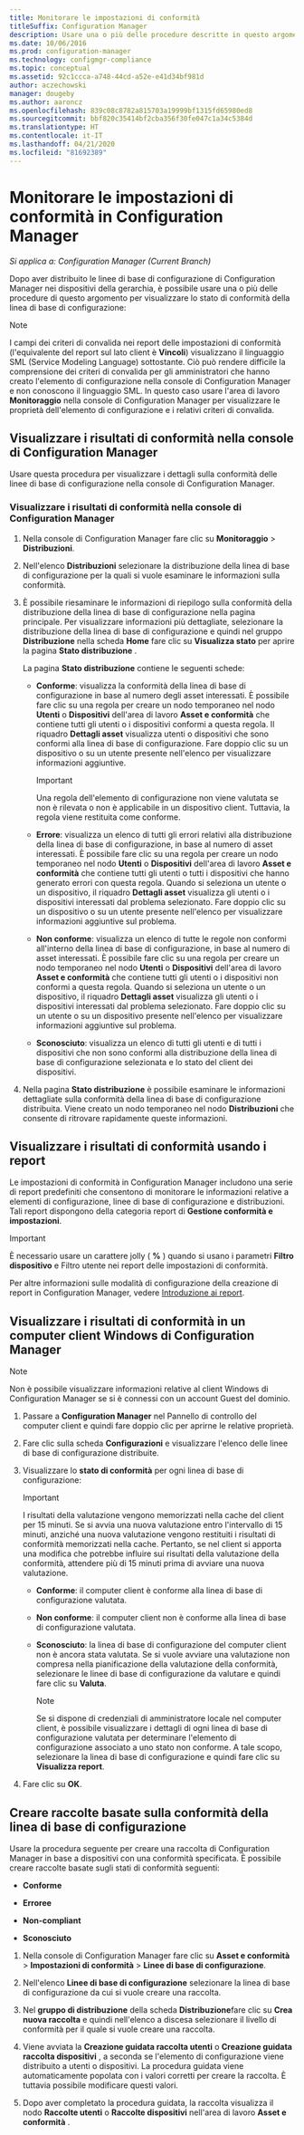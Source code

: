 ```yaml
---
title: Monitorare le impostazioni di conformità
titleSuffix: Configuration Manager
description: Usare una o più delle procedure descritte in questo argomento per visualizzare lo stato di conformità della linea di base di configurazione.
ms.date: 10/06/2016
ms.prod: configuration-manager
ms.technology: configmgr-compliance
ms.topic: conceptual
ms.assetid: 92c1ccca-a748-44cd-a52e-e41d34bf981d
author: aczechowski
manager: dougeby
ms.author: aaroncz
ms.openlocfilehash: 839c08c8782a815703a19999bf1315fd65980ed8
ms.sourcegitcommit: bbf820c35414bf2cba356f30fe047c1a34c5384d
ms.translationtype: HT
ms.contentlocale: it-IT
ms.lasthandoff: 04/21/2020
ms.locfileid: "81692389"
---
```

# <a name="monitor-compliance-settings-in-configuration-manager"></a>Monitorare le impostazioni di conformità in Configuration Manager

*Si applica a: Configuration Manager (Current Branch)*

Dopo aver distribuito le linee di base di configurazione di Configuration Manager nei dispositivi della gerarchia, è possibile usare una o più delle procedure di questo argomento per visualizzare lo stato di conformità della linea di base di configurazione:

> [!NOTE]  
>  I campi dei criteri di convalida nei report delle impostazioni di conformità (l'equivalente del report sul lato client è **Vincoli**) visualizzano il linguaggio SML (Service Modeling Language) sottostante. Ciò può rendere difficile la comprensione dei criteri di convalida per gli amministratori che hanno creato l'elemento di configurazione nella console di Configuration Manager e non conoscono il linguaggio SML. In questo caso usare l'area di lavoro **Monitoraggio** nella console di Configuration Manager per visualizzare le proprietà dell'elemento di configurazione e i relativi criteri di convalida.  

##  <a name="view-compliance-results-in-the-configuration-manager-console"></a>Visualizzare i risultati di conformità nella console di Configuration Manager  
 Usare questa procedura per visualizzare i dettagli sulla conformità delle linee di base di configurazione nella console di Configuration Manager.  

### <a name="view-compliance-results-in-the-configuration-manager-console"></a>Visualizzare i risultati di conformità nella console di Configuration Manager  

1.  Nella console di Configuration Manager fare clic su **Monitoraggio** > **Distribuzioni**.  

3.  Nell'elenco **Distribuzioni** selezionare la distribuzione della linea di base di configurazione per la quali si vuole esaminare le informazioni sulla conformità.  

4.  È possibile riesaminare le informazioni di riepilogo sulla conformità della distribuzione della linea di base di configurazione nella pagina principale. Per visualizzare informazioni più dettagliate, selezionare la distribuzione della linea di base di configurazione e quindi nel gruppo **Distribuzione** nella scheda **Home** fare clic su **Visualizza stato** per aprire la pagina **Stato distribuzione** .  

     La pagina **Stato distribuzione** contiene le seguenti schede:  

    -   **Conforme**: visualizza la conformità della linea di base di configurazione in base al numero degli asset interessati. È possibile fare clic su una regola per creare un nodo temporaneo nel nodo **Utenti** o **Dispositivi** dell'area di lavoro **Asset e conformità** che contiene tutti gli utenti o i dispositivi conformi a questa regola. Il riquadro **Dettagli asset** visualizza utenti o dispositivi che sono conformi alla linea di base di configurazione. Fare doppio clic su un dispositivo o su un utente presente nell'elenco per visualizzare informazioni aggiuntive.  

        > [!IMPORTANT]  
        >  Una regola dell'elemento di configurazione non viene valutata se non è rilevata o non è applicabile in un dispositivo client. Tuttavia, la regola viene restituita come conforme.  

    -   **Errore**: visualizza un elenco di tutti gli errori relativi alla distribuzione della linea di base di configurazione, in base al numero di asset interessati. È possibile fare clic su una regola per creare un nodo temporaneo nel nodo **Utenti** o **Dispositivi** dell'area di lavoro **Asset e conformità** che contiene tutti gli utenti o tutti i dispositivi che hanno generato errori con questa regola. Quando si seleziona un utente o un dispositivo, il riquadro **Dettagli asset** visualizza gli utenti o i dispositivi interessati dal problema selezionato. Fare doppio clic su un dispositivo o su un utente presente nell'elenco per visualizzare informazioni aggiuntive sul problema.  

    -   **Non conforme**: visualizza un elenco di tutte le regole non conformi all'interno della linea di base di configurazione, in base al numero di asset interessati. È possibile fare clic su una regola per creare un nodo temporaneo nel nodo **Utenti** o **Dispositivi** dell'area di lavoro **Asset e conformità** che contiene tutti gli utenti o i dispositivi non conformi a questa regola. Quando si seleziona un utente o un dispositivo, il riquadro **Dettagli asset** visualizza gli utenti o i dispositivi interessati dal problema selezionato. Fare doppio clic su un utente o su un dispositivo presente nell'elenco per visualizzare informazioni aggiuntive sul problema.  

    -   **Sconosciuto**: visualizza un elenco di tutti gli utenti e di tutti i dispositivi che non sono conformi alla distribuzione della linea di base di configurazione selezionata e lo stato del client dei dispositivi.  

5.  Nella pagina **Stato distribuzione** è possibile esaminare le informazioni dettagliate sulla conformità della linea di base di configurazione distribuita. Viene creato un nodo temporaneo nel nodo **Distribuzioni** che consente di ritrovare rapidamente queste informazioni.  

##  <a name="view-compliance-results-by-using-reports"></a>Visualizzare i risultati di conformità usando i report  
 Le impostazioni di conformità in Configuration Manager includono una serie di report predefiniti che consentono di monitorare le informazioni relative a elementi di configurazione, linee di base di configurazione e distribuzioni. Tali report dispongono della categoria report di **Gestione conformità e impostazioni**.  

> [!IMPORTANT]  
>  È necessario usare un carattere jolly ( **%** ) quando si usano i parametri **Filtro dispositivo** e Filtro utente nei report delle impostazioni di conformità.  

 Per altre informazioni sulle modalità di configurazione della creazione di report in Configuration Manager, vedere [Introduzione ai report](../../core/servers/manage/introduction-to-reporting.md).

##  <a name="view-compliance-results-on-a-configuration-manager-windows-client-computer"></a>Visualizzare i risultati di conformità in un computer client Windows di Configuration Manager

> [!NOTE]  
>  Non è possibile visualizzare informazioni relative al client Windows di Configuration Manager se si è connessi con un account Guest del dominio.    

1.  Passare a **Configuration Manager** nel Pannello di controllo del computer client e quindi fare doppio clic per aprirne le relative proprietà.  

2.  Fare clic sulla scheda **Configurazioni** e visualizzare l'elenco delle linee di base di configurazione distribuite.  

3.  Visualizzare lo **stato di conformità** per ogni linea di base di configurazione:  

    > [!IMPORTANT]  
    >  I risultati della valutazione vengono memorizzati nella cache del client per 15 minuti. Se si avvia una nuova valutazione entro l'intervallo di 15 minuti, anziché una nuova valutazione vengono restituiti i risultati di conformità memorizzati nella cache. Pertanto, se nel client si apporta una modifica che potrebbe influire sui risultati della valutazione della conformità, attendere più di 15 minuti prima di avviare una nuova valutazione.  

    -   **Conforme**: il computer client è conforme alla linea di base di configurazione valutata.  

    -   **Non conforme**: il computer client non è conforme alla linea di base di configurazione valutata.  

    -   **Sconosciuto**: la linea di base di configurazione del computer client non è ancora stata valutata. Se si vuole avviare una valutazione non compresa nella pianificazione della valutazione della conformità, selezionare le linee di base di configurazione da valutare e quindi fare clic su **Valuta**.  

        > [!NOTE]  
        >  Se si dispone di credenziali di amministratore locale nel computer client, è possibile visualizzare i dettagli di ogni linea di base di configurazione valutata per determinare l'elemento di configurazione associato a uno stato non conforme. A tale scopo, selezionare la linea di base di configurazione e quindi fare clic su **Visualizza report**.  

4.  Fare clic su **OK**.  

##  <a name="create-collections-based-on-configuration-baseline-compliance"></a>Creare raccolte basate sulla conformità della linea di base di configurazione  
 Usare la procedura seguente per creare una raccolta di Configuration Manager in base a dispositivi con una conformità specificata. È possibile creare raccolte basate sugli stati di conformità seguenti:  

-   **Conforme**  

-   **Erroree**  

-   **Non-compliant**  

-   **Sconosciuto**  

1.  Nella console di Configuration Manager fare clic su **Asset e conformità** > **Impostazioni di conformità** > **Linee di base di configurazione**.  

3.  Nell'elenco **Linee di base di configurazione** selezionare la linea di base di configurazione da cui si vuole creare una raccolta.  

4.  Nel **gruppo di distribuzione** della scheda **Distribuzione**fare clic su **Crea nuova raccolta** e quindi nell'elenco a discesa selezionare il livello di conformità per il quale si vuole creare una raccolta.  

5.  Viene avviata la **Creazione guidata raccolta utenti** o **Creazione guidata raccolta dispositivi** , a seconda se l'elemento di configurazione viene distribuito a utenti o dispositivi. La procedura guidata viene automaticamente popolata con i valori corretti per creare la raccolta. È tuttavia possibile modificare questi valori.  

6.  Dopo aver completato la procedura guidata, la raccolta visualizza il nodo **Raccolte utenti** o **Raccolte dispositivi** nell'area di lavoro **Asset e conformità** .  
